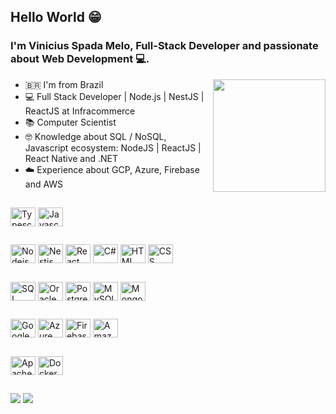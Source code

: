## Hello World 😁

### I'm Vinicius Spada Melo, Full-Stack Developer and passionate about Web Development 💻.

<div>
    <img align="right" height="180em" src="https://github-readme-stats.vercel.app/api/top-langs/?username=ViniciussMelo&layout=compact"/>
    <ul>
      <li>🇧🇷 I'm from Brazil</li>
      <li>💻 Full Stack Developer | Node.js | NestJS | ReactJS at Infracommerce</li>
      <li>📚 Computer Scientist</li>
      <li>🤓 Knowledge about SQL / NoSQL, Javascript ecosystem: NodeJS | ReactJS | React Native and .NET</li>
      <li>☁️ Experience about GCP, Azure, Firebase and AWS</li>
    </ul>    
</div> 

##

<div>
    <img align="center" height="30" width="40" src="https://cdn.jsdelivr.net/gh/devicons/devicon/icons/typescript/typescript-original.svg" title="Typescript"/>
    <img align="center" height="30" width="40" src="https://cdn.jsdelivr.net/gh/devicons/devicon/icons/javascript/javascript-original.svg" title="Javascript" />
</div>

##

<div>
    <img align="center" height="30" width="40" src="https://cdn.jsdelivr.net/gh/devicons/devicon/icons/nodejs/nodejs-original.svg" title="Nodejs" />
    <img align="center" height="30" width="40" src="https://cdn.jsdelivr.net/gh/devicons/devicon/icons/nestjs/nestjs-plain.svg" title="Nestjs"/>
    <img align="center" height="30" width="40" src="https://cdn.jsdelivr.net/gh/devicons/devicon/icons/react/react-original.svg" title="React"/>
    <img align="center" height="30" width="40" src="https://cdn.jsdelivr.net/gh/devicons/devicon/icons/csharp/csharp-original.svg" title="C#"/>
    <img align="center" height="30" width="40" src="https://cdn.jsdelivr.net/gh/devicons/devicon/icons/html5/html5-original.svg" title="HTML"/>
    <img align="center" height="30" width="40" src="https://cdn.jsdelivr.net/gh/devicons/devicon/icons/css3/css3-original.svg" title="CSS"/>
</div>

##

<div>
    <img align="center" height="30" width="40" src="https://cdn.jsdelivr.net/gh/devicons/devicon/icons/microsoftsqlserver/microsoftsqlserver-plain-wordmark.svg" title="SQL Server"/>
    <img align="center" height="30" width="40" src="https://cdn.jsdelivr.net/gh/devicons/devicon/icons/oracle/oracle-original.svg" title="Oracle"/>
    <img align="center" height="30" width="40" src="https://cdn.jsdelivr.net/gh/devicons/devicon/icons/postgresql/postgresql-original.svg" title="PostgreSQL"/>
    <img align="center" height="30" width="40" src="https://cdn.jsdelivr.net/gh/devicons/devicon/icons/mysql/mysql-original.svg" title="MySQL"/>
    <img align="center" height="30" width="40" src="https://cdn.jsdelivr.net/gh/devicons/devicon/icons/mongodb/mongodb-original.svg" title="MongoDB"/>
</div>

##

<div>
    <img align="center" height="30" width="40" src="https://cdn.jsdelivr.net/gh/devicons/devicon/icons/googlecloud/googlecloud-original.svg" title="Google Cloud Platform"/>
    <img align="center" height="30" width="40" src="https://cdn.jsdelivr.net/gh/devicons/devicon/icons/azure/azure-original.svg" title="Azure"/>
    <img align="center" height="30" width="40" src="https://cdn.jsdelivr.net/gh/devicons/devicon/icons/firebase/firebase-plain.svg" title="Firebase"/>
    <img align="center" height="30" width="40" src="https://cdn.jsdelivr.net/gh/devicons/devicon/icons/amazonwebservices/amazonwebservices-original.svg" title="Amazon Web Services"/>
</div>

##

<div>
    <img align="center" height="30" width="40" src="https://cdn.jsdelivr.net/gh/devicons/devicon/icons/apachekafka/apachekafka-original.svg" title="Apache Kafka"/>
    <img align="center" height="30" width="40" src="https://cdn.jsdelivr.net/gh/devicons/devicon/icons/docker/docker-original.svg" title="Docker"/>
</div>

##

<div>
  <a href="https://www.linkedin.com/in/vinicius-spada-melo" target="_blank"><img src="https://img.shields.io/badge/-LinkedIn-%230077B5?style=for-the-badge&logo=linkedin&logoColor=white" /></a> 
  <a href = "mailto:viniciusspmelo@gmail.com"><img src="https://img.shields.io/badge/-Gmail-%23333?style=for-the-badge&logo=gmail&logoColor=white" target="_blank"></a>
</div>
